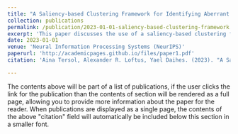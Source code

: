 ```yaml
---
title: "A Saliency-based Clustering Framework for Identifying Aberrant Predictions"
collection: publications
permalink: /publication/2023-01-01-saliency-based-clustering-framework
excerpt: 'This paper discusses the use of a saliency-based clustering framework to identify aberrant predictions in neural networks, awarded Best Poster at NeurIPS.'
date: 2023-01-01
venue: 'Neural Information Processing Systems (NeurIPS)'
paperurl: 'http://academicpages.github.io/files/paper1.pdf'
citation: 'Aina Tersol, Alexander R. Loftus, Yael Daihes. (2023). "A Saliency-based Clustering Framework for Identifying Aberrant Predictions." <i>Neural Information Processing Systems (NeurIPS)</i>.'

---
```


The contents above will be part of a list of publications, if the user clicks the link for the publication than the contents of section will be rendered as a full page, allowing you to provide more information about the paper for the reader. When publications are displayed as a single page, the contents of the above "citation" field will automatically be included below this section in a smaller font.
